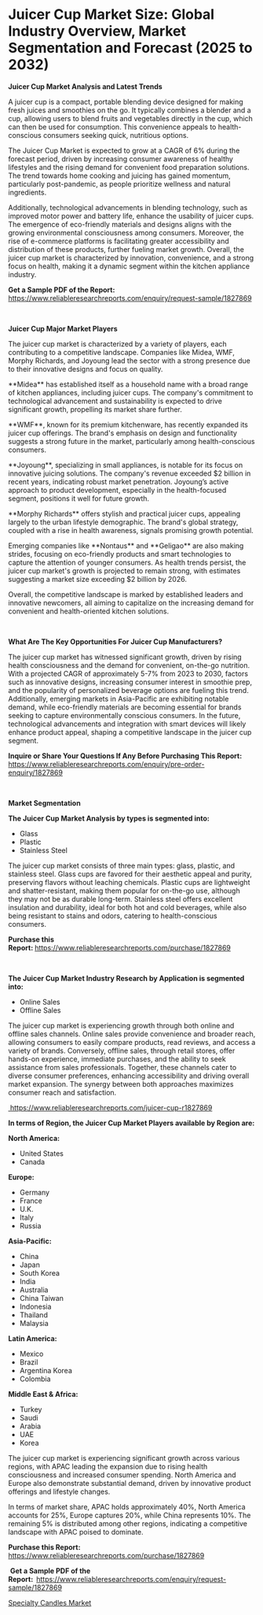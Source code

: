 <p><h1>Juicer Cup Market Size: Global Industry Overview, Market Segmentation and Forecast (2025 to 2032)</h1></p><p><strong>Juicer Cup Market Analysis and Latest Trends</strong></p>
<p><p>A juicer cup is a compact, portable blending device designed for making fresh juices and smoothies on the go. It typically combines a blender and a cup, allowing users to blend fruits and vegetables directly in the cup, which can then be used for consumption. This convenience appeals to health-conscious consumers seeking quick, nutritious options.</p><p>The Juicer Cup Market is expected to grow at a CAGR of 6% during the forecast period, driven by increasing consumer awareness of healthy lifestyles and the rising demand for convenient food preparation solutions. The trend towards home cooking and juicing has gained momentum, particularly post-pandemic, as people prioritize wellness and natural ingredients.</p><p>Additionally, technological advancements in blending technology, such as improved motor power and battery life, enhance the usability of juicer cups. The emergence of eco-friendly materials and designs aligns with the growing environmental consciousness among consumers. Moreover, the rise of e-commerce platforms is facilitating greater accessibility and distribution of these products, further fueling market growth. Overall, the juicer cup market is characterized by innovation, convenience, and a strong focus on health, making it a dynamic segment within the kitchen appliance industry.</p></p>
<p><strong>Get a Sample PDF of the Report:&nbsp;</strong> <a href="https://www.reliableresearchreports.com/enquiry/request-sample/1827869?utm_campaign=3053&utm_medium=2&utm_source=Github&utm_content=ia&utm_term=04042025&utm_id=juicer-cup">https://www.reliableresearchreports.com/enquiry/request-sample/1827869</a></p>
<p>&nbsp;</p>
<p><strong>Juicer Cup Major Market Players</strong></p>
<p><p>The juicer cup market is characterized by a variety of players, each contributing to a competitive landscape. Companies like Midea, WMF, Morphy Richards, and Joyoung lead the sector with a strong presence due to their innovative designs and focus on quality.</p><p>**Midea** has established itself as a household name with a broad range of kitchen appliances, including juicer cups. The company's commitment to technological advancement and sustainability is expected to drive significant growth, propelling its market share further.</p><p>**WMF**, known for its premium kitchenware, has recently expanded its juicer cup offerings. The brand's emphasis on design and functionality suggests a strong future in the market, particularly among health-conscious consumers.</p><p>**Joyoung**, specializing in small appliances, is notable for its focus on innovative juicing solutions. The company's revenue exceeded $2 billion in recent years, indicating robust market penetration. Joyoung’s active approach to product development, especially in the health-focused segment, positions it well for future growth.</p><p>**Morphy Richards** offers stylish and practical juicer cups, appealing largely to the urban lifestyle demographic. The brand's global strategy, coupled with a rise in health awareness, signals promising growth potential.</p><p>Emerging companies like **Nontaus** and **Geligao** are also making strides, focusing on eco-friendly products and smart technologies to capture the attention of younger consumers. As health trends persist, the juicer cup market's growth is projected to remain strong, with estimates suggesting a market size exceeding $2 billion by 2026.</p><p>Overall, the competitive landscape is marked by established leaders and innovative newcomers, all aiming to capitalize on the increasing demand for convenient and health-oriented kitchen solutions.</p></p>
<p>&nbsp;</p>
<p><strong>What Are The Key Opportunities For Juicer Cup Manufacturers?</strong></p>
<p><p>The juicer cup market has witnessed significant growth, driven by rising health consciousness and the demand for convenient, on-the-go nutrition. With a projected CAGR of approximately 5-7% from 2023 to 2030, factors such as innovative designs, increasing consumer interest in smoothie prep, and the popularity of personalized beverage options are fueling this trend. Additionally, emerging markets in Asia-Pacific are exhibiting notable demand, while eco-friendly materials are becoming essential for brands seeking to capture environmentally conscious consumers. In the future, technological advancements and integration with smart devices will likely enhance product appeal, shaping a competitive landscape in the juicer cup segment.</p></p>
<p><strong>Inquire or Share Your Questions If Any Before Purchasing This Report:</strong> <a href="https://www.reliableresearchreports.com/enquiry/pre-order-enquiry/1827869?utm_campaign=3053&utm_medium=2&utm_source=Github&utm_content=ia&utm_term=04042025&utm_id=juicer-cup">https://www.reliableresearchreports.com/enquiry/pre-order-enquiry/1827869</a></p>
<p>&nbsp;</p>
<p><strong>Market Segmentation</strong></p>
<p><strong>The Juicer Cup Market Analysis by types is segmented into:</strong></p>
<p><ul><li>Glass</li><li>Plastic</li><li>Stainless Steel</li></ul></p>
<p><p>The juicer cup market consists of three main types: glass, plastic, and stainless steel. Glass cups are favored for their aesthetic appeal and purity, preserving flavors without leaching chemicals. Plastic cups are lightweight and shatter-resistant, making them popular for on-the-go use, although they may not be as durable long-term. Stainless steel offers excellent insulation and durability, ideal for both hot and cold beverages, while also being resistant to stains and odors, catering to health-conscious consumers.</p></p>
<p><strong>Purchase this Report:&nbsp;</strong><a href="https://www.reliableresearchreports.com/purchase/1827869?utm_campaign=3053&utm_medium=2&utm_source=Github&utm_content=ia&utm_term=04042025&utm_id=juicer-cup">https://www.reliableresearchreports.com/purchase/1827869</a></p>
<p>&nbsp;</p>
<p><strong>The Juicer Cup Market Industry Research by Application is segmented into:</strong></p>
<p><ul><li>Online Sales</li><li>Offline Sales</li></ul></p>
<p><p>The juicer cup market is experiencing growth through both online and offline sales channels. Online sales provide convenience and broader reach, allowing consumers to easily compare products, read reviews, and access a variety of brands. Conversely, offline sales, through retail stores, offer hands-on experience, immediate purchases, and the ability to seek assistance from sales professionals. Together, these channels cater to diverse consumer preferences, enhancing accessibility and driving overall market expansion. The synergy between both approaches maximizes consumer reach and satisfaction.</p></p>
<p><a href="https://www.reliableresearchreports.com/juicer-cup-r1827869?utm_campaign=3053&utm_medium=2&utm_source=Github&utm_content=ia&utm_term=04042025&utm_id=juicer-cup">&nbsp;https://www.reliableresearchreports.com/juicer-cup-r1827869</a></p>
<p><strong>In terms of Region, the Juicer Cup Market Players available by Region are:</strong></p>
<p>
    <p> <strong> North America: </strong>
        <ul>
            <li>United States</li>
            <li>Canada</li>
        </ul>
        </p> 
    <p> <strong> Europe: </strong>
        <ul>
            <li>Germany</li>
            <li>France</li>
            <li>U.K.</li>
            <li>Italy</li>
            <li>Russia</li>
        </ul>
        </p> 
    <p> <strong> Asia-Pacific: </strong>
        <ul>
            <li>China</li>
            <li>Japan</li>
            <li>South Korea</li>
            <li>India</li>
            <li>Australia</li>
            <li>China Taiwan</li>
            <li>Indonesia</li>
            <li>Thailand</li>
            <li>Malaysia</li>
        </ul>
        </p> 
    <p> <strong> Latin America: </strong>
        <ul>
            <li>Mexico</li>
            <li>Brazil</li>
            <li>Argentina Korea</li>
            <li>Colombia</li>
        </ul>
        </p> 
    <p> <strong> Middle East & Africa: </strong>
        <ul>
            <li>Turkey</li>
            <li>Saudi</li>
            <li>Arabia</li>
            <li>UAE</li>
            <li>Korea</li>
        </ul>
    </p>
    </p>
<p><p>The juicer cup market is experiencing significant growth across various regions, with APAC leading the expansion due to rising health consciousness and increased consumer spending. North America and Europe also demonstrate substantial demand, driven by innovative product offerings and lifestyle changes. </p><p>In terms of market share, APAC holds approximately 40%, North America accounts for 25%, Europe captures 20%, while China represents 10%. The remaining 5% is distributed among other regions, indicating a competitive landscape with APAC poised to dominate.</p></p>
<p><strong>Purchase this Report: </strong><a href="https://www.reliableresearchreports.com/purchase/1827869?utm_campaign=3053&utm_medium=2&utm_source=Github&utm_content=ia&utm_term=04042025&utm_id=juicer-cup">https://www.reliableresearchreports.com/purchase/1827869</a></p>
<p>&nbsp;<strong>Get a Sample PDF of the Report:&nbsp;&nbsp;</strong><a href="https://www.reliableresearchreports.com/enquiry/request-sample/1827869?utm_campaign=3053&utm_medium=2&utm_source=Github&utm_content=ia&utm_term=04042025&utm_id=juicer-cup">https://www.reliableresearchreports.com/enquiry/request-sample/1827869</a></p>
<p><strong></strong></p>
<p><p><a href="https://github.com/saeiddaemo/Market-Research-Report-List-1/blob/main/specialty-candles-market.md?utm_campaign=3053&utm_medium=2&utm_source=Github&utm_content=ia&utm_term=04042025&utm_id=juicer-cup">Specialty Candles Market</a></p></p>